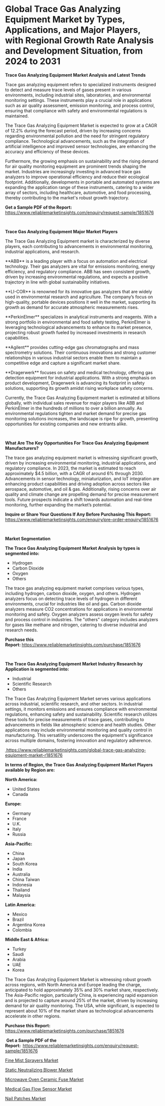 <p><h1>Global Trace Gas Analyzing Equipment Market by Types, Applications, and Major Players, with Regional Growth Rate Analysis and Development Situation, from 2024 to 2031</h1></p><p><strong>Trace Gas Analyzing Equipment Market Analysis and Latest Trends</strong></p>
<p><p>Trace gas analyzing equipment refers to specialized instruments designed to detect and measure trace levels of gases present in various environments, including industrial sites, laboratories, and environmental monitoring settings. These instruments play a crucial role in applications such as air quality assessment, emission monitoring, and process control, ensuring that compliance with safety and environmental regulations is maintained.</p><p>The Trace Gas Analyzing Equipment Market is expected to grow at a CAGR of 12.2% during the forecast period, driven by increasing concerns regarding environmental pollution and the need for stringent regulatory compliance. Technological advancements, such as the integration of artificial intelligence and improved sensor technologies, are enhancing the accuracy and efficiency of these devices. </p><p>Furthermore, the growing emphasis on sustainability and the rising demand for air quality monitoring equipment are prominent trends shaping the market. Industries are increasingly investing in advanced trace gas analyzers to improve operational efficiency and reduce their ecological footprint. Additionally, developments in portable and automated systems are expanding the application range of these instruments, catering to a wider array of sectors, including healthcare, automotive, and food processing, thereby contributing to the market's robust growth trajectory.</p></p>
<p><strong>Get a Sample PDF of the Report:&nbsp;</strong> <a href="https://www.reliablemarketinsights.com/enquiry/request-sample/1851676?utm_campaign=1496&utm_medium=2&utm_source=Github&utm_content=ia&utm_term=18102024&utm_id=trace-gas-analyzing-equipment">https://www.reliablemarketinsights.com/enquiry/request-sample/1851676</a></p>
<p>&nbsp;</p>
<p><strong>Trace Gas Analyzing Equipment Major Market Players</strong></p>
<p><p>The Trace Gas Analyzing Equipment market is characterized by diverse players, each contributing to advancements in environmental monitoring, industrial applications, and research. </p><p>**ABB** is a leading player with a focus on automation and electrical technology. Their gas analyzers are vital for emissions monitoring, energy efficiency, and regulatory compliance. ABB has seen consistent growth, driven by increasing environmental regulations, and expects a positive trajectory in line with global sustainability initiatives.</p><p>**LI-COR** is renowned for its innovative gas analyzers that are widely used in environmental research and agriculture. The company’s focus on high-quality, portable devices positions it well in the market, supporting its growth as demand for accurate atmospheric measurements rises.</p><p>**PerkinElmer** specializes in analytical instruments and reagents. With a strong portfolio in environmental and food safety testing, PerkinElmer is leveraging technological advancements to enhance its market presence, projecting robust growth fueled by increased investments in research capabilities.</p><p>**Agilent** provides cutting-edge gas chromatographs and mass spectrometry solutions. Their continuous innovations and strong customer relationships in various industrial sectors enable them to maintain a competitive edge and capture a significant market share.</p><p>**Dragerwerk** focuses on safety and medical technology, offering gas detection equipment for industrial applications. With a strong emphasis on product development, Dragerwerk is advancing its footprint in safety solutions, supporting its growth amidst rising workplace safety concerns.</p><p>Currently, the Trace Gas Analyzing Equipment market is estimated at billions globally, with individual sales revenue for major players like ABB and PerkinElmer in the hundreds of millions to over a billion annually. As environmental regulations tighten and market demand for precise gas monitoring solutions increases, the landscape is ripe for growth, presenting opportunities for existing companies and new entrants alike.</p></p>
<p>&nbsp;</p>
<p><strong>What Are The Key Opportunities For Trace Gas Analyzing Equipment Manufacturers?</strong></p>
<p><p>The trace gas analyzing equipment market is witnessing significant growth, driven by increasing environmental monitoring, industrial applications, and regulatory compliance. In 2023, the market is estimated to reach approximately $4.5 billion, with a CAGR of around 6% through 2030. Advancements in sensor technology, miniaturization, and IoT integration are enhancing product capabilities and driving adoption across sectors like aerospace, automotive, and oil & gas. Additionally, rising concerns over air quality and climate change are propelling demand for precise measurement tools. Future prospects indicate a shift towards automation and real-time monitoring, further expanding the market’s potential.</p></p>
<p><strong>Inquire or Share Your Questions If Any Before Purchasing This Report:</strong> <a href="https://www.reliablemarketinsights.com/enquiry/pre-order-enquiry/1851676?utm_campaign=1496&utm_medium=2&utm_source=Github&utm_content=ia&utm_term=18102024&utm_id=trace-gas-analyzing-equipment">https://www.reliablemarketinsights.com/enquiry/pre-order-enquiry/1851676</a></p>
<p>&nbsp;</p>
<p><strong>Market Segmentation</strong></p>
<p><strong>The Trace Gas Analyzing Equipment Market Analysis by types is segmented into:</strong></p>
<p><ul><li>Hydrogen</li><li>Carbon Dioxide</li><li>Oxygen</li><li>Others</li></ul></p>
<p><p>The trace gas analyzing equipment market comprises various types, including hydrogen, carbon dioxide, oxygen, and others. Hydrogen analyzers focus on detecting trace levels of hydrogen in different environments, crucial for industries like oil and gas. Carbon dioxide analyzers measure CO2 concentrations for applications in environmental monitoring and safety. Oxygen analyzers assess oxygen levels for safety and process control in industries. The "others" category includes analyzers for gases like methane and nitrogen, catering to diverse industrial and research needs.</p></p>
<p><strong>Purchase this Report:&nbsp;</strong><a href="https://www.reliablemarketinsights.com/purchase/1851676?utm_campaign=1496&utm_medium=2&utm_source=Github&utm_content=ia&utm_term=18102024&utm_id=trace-gas-analyzing-equipment">https://www.reliablemarketinsights.com/purchase/1851676</a></p>
<p>&nbsp;</p>
<p><strong>The Trace Gas Analyzing Equipment Market Industry Research by Application is segmented into:</strong></p>
<p><ul><li>Industrial</li><li>Scientific Research</li><li>Others</li></ul></p>
<p><p>The Trace Gas Analyzing Equipment Market serves various applications across industrial, scientific research, and other sectors. In industrial settings, it monitors emissions and ensures compliance with environmental regulations, enhancing safety and sustainability. Scientific research utilizes these tools for precise measurements of trace gases, contributing to advancements in fields like atmospheric science and health studies. Other applications may include environmental monitoring and quality control in manufacturing. This versatility underscores the equipment's significance across multiple domains, fostering innovation and regulatory adherence.</p></p>
<p><a href="https://www.reliablemarketinsights.com/global-trace-gas-analyzing-equipment-market-r1851676?utm_campaign=1496&utm_medium=2&utm_source=Github&utm_content=ia&utm_term=18102024&utm_id=trace-gas-analyzing-equipment">&nbsp;https://www.reliablemarketinsights.com/global-trace-gas-analyzing-equipment-market-r1851676</a></p>
<p><strong>In terms of Region, the Trace Gas Analyzing Equipment Market Players available by Region are:</strong></p>
<p>
    <p> <strong> North America: </strong>
        <ul>
            <li>United States</li>
            <li>Canada</li>
        </ul>
        </p> 
    <p> <strong> Europe: </strong>
        <ul>
            <li>Germany</li>
            <li>France</li>
            <li>U.K.</li>
            <li>Italy</li>
            <li>Russia</li>
        </ul>
        </p> 
    <p> <strong> Asia-Pacific: </strong>
        <ul>
            <li>China</li>
            <li>Japan</li>
            <li>South Korea</li>
            <li>India</li>
            <li>Australia</li>
            <li>China Taiwan</li>
            <li>Indonesia</li>
            <li>Thailand</li>
            <li>Malaysia</li>
        </ul>
        </p> 
    <p> <strong> Latin America: </strong>
        <ul>
            <li>Mexico</li>
            <li>Brazil</li>
            <li>Argentina Korea</li>
            <li>Colombia</li>
        </ul>
        </p> 
    <p> <strong> Middle East & Africa: </strong>
        <ul>
            <li>Turkey</li>
            <li>Saudi</li>
            <li>Arabia</li>
            <li>UAE</li>
            <li>Korea</li>
        </ul>
    </p>
    </p>
<p><p>The Trace Gas Analyzing Equipment Market is witnessing robust growth across regions, with North America and Europe leading the charge, anticipated to hold approximately 35% and 30% market share, respectively. The Asia-Pacific region, particularly China, is experiencing rapid expansion and is projected to capture around 25% of the market, driven by increasing demand for air quality monitoring. The USA, while significant, is expected to represent about 10% of the market share as technological advancements accelerate in other regions.</p></p>
<p><strong>Purchase this Report: </strong><a href="https://www.reliablemarketinsights.com/purchase/1851676?utm_campaign=1496&utm_medium=2&utm_source=Github&utm_content=ia&utm_term=18102024&utm_id=trace-gas-analyzing-equipment">https://www.reliablemarketinsights.com/purchase/1851676</a></p>
<p>&nbsp;<strong>Get a Sample PDF of the Report:&nbsp;&nbsp;</strong><a href="https://www.reliablemarketinsights.com/enquiry/request-sample/1851676?utm_campaign=1496&utm_medium=2&utm_source=Github&utm_content=ia&utm_term=18102024&utm_id=trace-gas-analyzing-equipment">https://www.reliablemarketinsights.com/enquiry/request-sample/1851676</a></p>
<p><strong></strong></p>
<p><p><a href="https://www.linkedin.com/pulse/strategic-market-insights-global-fine-mist-sprayers-2024-2031-jgqjc?utm_campaign=1496&utm_medium=2&utm_source=Github&utm_content=ia&utm_term=18102024&utm_id=trace-gas-analyzing-equipment">Fine Mist Sprayers Market</a></p><p><a href="https://github.com/gulaimolin/Market-Research-Report-List-6/blob/main/static-neutralizing-blower-market.md?utm_campaign=1496&utm_medium=2&utm_source=Github&utm_content=ia&utm_term=18102024&utm_id=trace-gas-analyzing-equipment">Static Neutralizing Blower Market</a></p><p><a href="https://www.linkedin.com/pulse/microwave-oven-ceramic-fuse-market-navigating-challenges-gxbyc?utm_campaign=1496&utm_medium=2&utm_source=Github&utm_content=ia&utm_term=18102024&utm_id=trace-gas-analyzing-equipment">Microwave Oven Ceramic Fuse Market</a></p><p><a href="https://github.com/RoccoManning/Market-Research-Report-List-7/blob/main/medical-gas-flow-sensor-market.md?utm_campaign=1496&utm_medium=2&utm_source=Github&utm_content=ia&utm_term=18102024&utm_id=trace-gas-analyzing-equipment">Medical Gas Flow Sensor Market</a></p><p><a href="https://www.linkedin.com/pulse/insights-nail-patches-industry-market-financial-status-size-t0f2c?utm_campaign=1496&utm_medium=2&utm_source=Github&utm_content=ia&utm_term=18102024&utm_id=trace-gas-analyzing-equipment">Nail Patches Market</a></p></p>